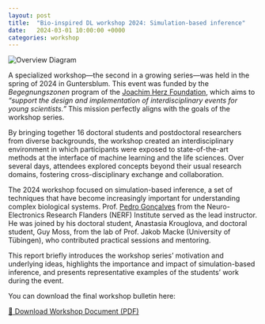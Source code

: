 ```yaml
---
layout: post
title:  "Bio-inspired DL workshop 2024: Simulation-based inference"
date:   2024-03-01 10:00:00 +0000
categories: workshop
---
```


![Overview Diagram](/assets/Workshop/Photo_2024.jpeg)

A specialized workshop—the second in a growing series—was held in the spring of 2024 in Guntersblum. This event was funded by the *Begegnungszonen* program of the [Joachim Herz Foundation](https://www.joachim-herz-stiftung.de/en/), which aims to *“support the design and implementation of interdisciplinary events for young scientists.”* This mission perfectly aligns with the goals of the workshop series.

By bringing together 16 doctoral students and postdoctoral researchers from diverse backgrounds, the workshop created an interdisciplinary environment in which participants were exposed to state-of-the-art methods at the interface of machine learning and the life sciences. Over several days, attendees explored concepts beyond their usual research domains, fostering cross-disciplinary exchange and collaboration.

The 2024 workshop focused on simulation-based inference, a set of techniques that have become increasingly important for understanding complex biological systems. Prof. [Pedro Gonçalves](https://goncalveslab.sites.vib.be/en) from the Neuro-Electronics Research Flanders (NERF) Institute served as the lead instructor. He was joined by his doctoral student, Anastasia Krouglova, and doctoral student, Guy Moss, from the lab of Prof. Jakob Macke (University of Tübingen), who contributed practical sessions and mentoring.

This report briefly introduces the workshop series’ motivation and underlying ideas, highlights the importance and impact of simulation-based inference, and presents representative examples of the students’ work during the event.

You can download the final workshop bulletin here:

[📄 Download Workshop Document (PDF)](https://www.dropbox.com/scl/fi/rbu3i9nl1ueyndpi72spk/BioDLBulletin_2024.pdf?rlkey=e34pbct2ppyoqwl1u81e80fme&st=hgaa45fy&dl=1)



